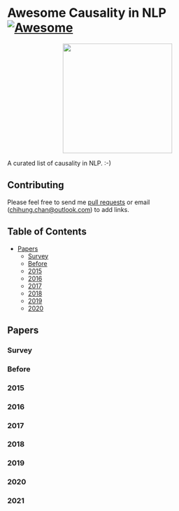 # Awesome Causality in NLP[![Awesome](https://awesome.re/badge.svg)](https://awesome.re)

<p align="center">
  <img width="250" src="https://camo.githubusercontent.com/1131548cf666e1150ebd2a52f44776d539f06324/68747470733a2f2f63646e2e7261776769742e636f6d2f73696e647265736f726875732f617765736f6d652f6d61737465722f6d656469612f6c6f676f2e737667" "Awesome!">
</p>

A curated list of causality in NLP. :-)

## Contributing
Please feel free to send me [pull requests](https://github.com/zhjohnchan/awesome-causality-in-nlp/pulls) or email (chihung.chan@outlook.com) to add links.

## Table of Contents
- [Papers](#papers)
  - [Survey](#survey)
  - [Before](#before)
  - [2015](#2015)
  - [2016](#2016)
  - [2017](#2017)
  - [2018](#2018)
  - [2019](#2019)
  - [2020](#2020)

## Papers
### Survey

### Before

### 2015

### 2016

### 2017

### 2018

### 2019

### 2020

### 2021

